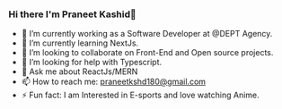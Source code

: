 ### Hi there I'm Praneet Kashid👋




- 🔭 I’m currently working as a Software Developer at @DEPT Agency.
- 🌱 I’m currently learning NextJs.
- 👯 I’m looking to collaborate on Front-End and Open source projects.
- 🤔 I’m looking for help with Typescript.
- 💬 Ask me about ReactJs/MERN
- 📫 How to reach me: praneetkshd180@gmail.com
- ⚡ Fun fact: I am Interested in E-sports and love watching Anime.

